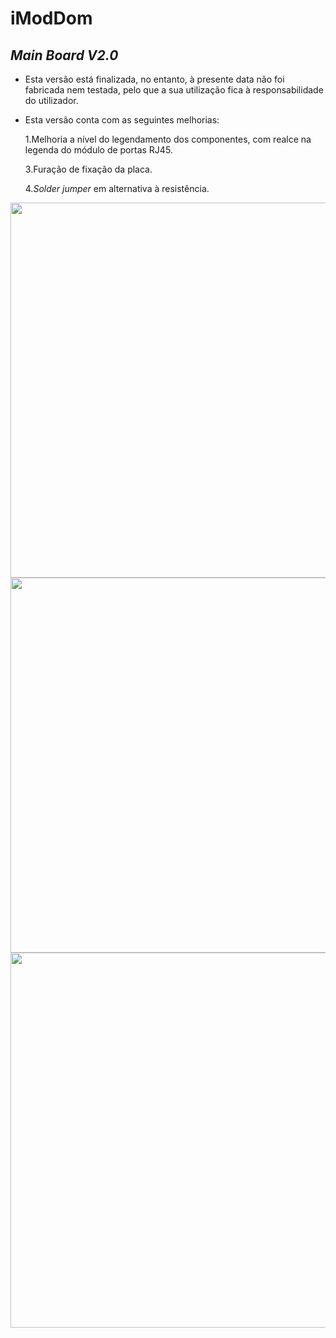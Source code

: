 # iModDom
## *Main Board V2.0*
- Esta versão está finalizada, no entanto, à presente data não foi fabricada nem testada, pelo que a sua utilização fica à responsabilidade do utilizador.
- Esta versão conta com as seguintes melhorias:

    1.Melhoria a nível do legendamento dos componentes, com realce na legenda do módulo de portas RJ45.
    
    3.Furação de fixação da placa.
    
    4.*Solder jumper* em alternativa à resistência.
<img src="https://user-images.githubusercontent.com/75946345/122369314-fdabda00-cf55-11eb-8d59-1c93797a04ef.png" width="600" >
<img src="https://user-images.githubusercontent.com/75946345/122369329-00a6ca80-cf56-11eb-8269-0ae60bf8847b.png" width="600" >
<img src="https://user-images.githubusercontent.com/75946345/122369343-03092480-cf56-11eb-84c4-eaaf989442e4.png" width="600" >
